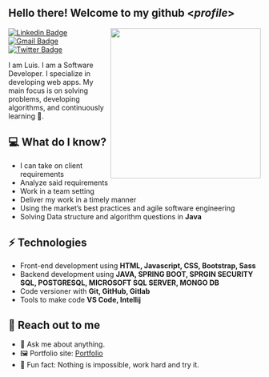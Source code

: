 <h2> Hello there! Welcome to my github <<i>profile</i>></h2>

<img align='right' src='http://www.jenyalestina.com/blog/wp-content/uploads/2019/05/web-development-1024x582.jpg' width='300"'>

[![Linkedin Badge](https://img.shields.io/badge/-Lindkedin-blue?style=flat-square&logo=Linkedin&logoColor=white&link=https://www.linkedin.com/in/luis-maestre-621471200/)](https://www.linkedin.com/in/luis-maestre-621471200/) 
[![Gmail Badge](https://img.shields.io/badge/-Gmail-Red?style=flat-square&logo=Gmail&logoColor=white&link=mailto:luisaugustomaestre@gmail.com)](mailto:luisaugustomaestre@gmail.com)
[![Twitter Badge](https://img.shields.io/badge/-Twitter-Blue?style=flat-square&logo=Twitter&logoColor=white&link=https://twitter.com/lamn04)](https://twitter.com/lamn04)

I am Luis. I am a Software Developer. I specialize in developing web apps. My main focus is on solving problems, developing algorithms, and continuously learning 🏫.

## 💻 What do I know?
* I can take on client requirements
* Analyze said requirements
* Work in a team setting
* Deliver my work in a timely manner
* Using the market’s best practices and agile software engineering
* Solving Data structure and algorithm questions in **Java**

## ⚡ Technologies 
- Front-end development using **HTML, Javascript, CSS, Bootstrap, Sass**
- Backend development using **JAVA, SPRING BOOT, SPRGIN SECURITY SQL, POSTGRESQL, MICROSOFT SQL SERVER, MONGO DB**
- Code versioner with **Git, GitHub, Gitlab**
- Tools to make code **VS Code, Intellij**

## 👋 Reach out to me 
- 💬 Ask me about anything.
- 🖼️ Portfolio site: [Portfolio](https://)
- 💎 Fun fact: Nothing is impossible, work hard and try it.
